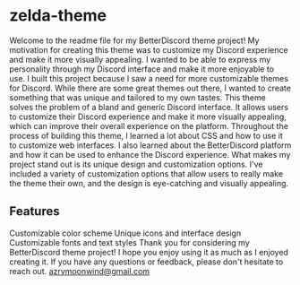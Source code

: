 # zelda-theme
Welcome to the readme file for my BetterDiscord theme project! 
My motivation for creating this theme was to customize my Discord experience and make it more visually appealing. I wanted to be able to express my personality through my Discord interface and make it more enjoyable to use.
I built this project because I saw a need for more customizable themes for Discord. While there are some great themes out there, I wanted to create something that was unique and tailored to my own tastes.
This theme solves the problem of a bland and generic Discord interface. It allows users to customize their Discord experience and make it more visually appealing, which can improve their overall experience on the platform.
Throughout the process of building this theme, I learned a lot about CSS and how to use it to customize web interfaces. I also learned about the BetterDiscord platform and how it can be used to enhance the Discord experience.
What makes my project stand out is its unique design and customization options. I've included a variety of customization options that allow users to really make the theme their own, and the design is eye-catching and visually appealing.
## Features
Customizable color scheme
Unique icons and interface design
Customizable fonts and text styles
Thank you for considering my BetterDiscord theme project! I hope you enjoy using it as much as I enjoyed creating it. If you have any questions or feedback, please don't hesitate to reach out. azrymoonwind@gmail.com
